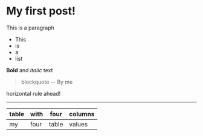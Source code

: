 # My first post!

This is a paragraph

- This
- is
- a
- list

**Bold** and _italic_ text

> blockquote
-- By me

horizontal rule ahead!

---

| table | with | four | columns |
| ----- | ----- | ----- | ----- |
| my | four | table | values |
